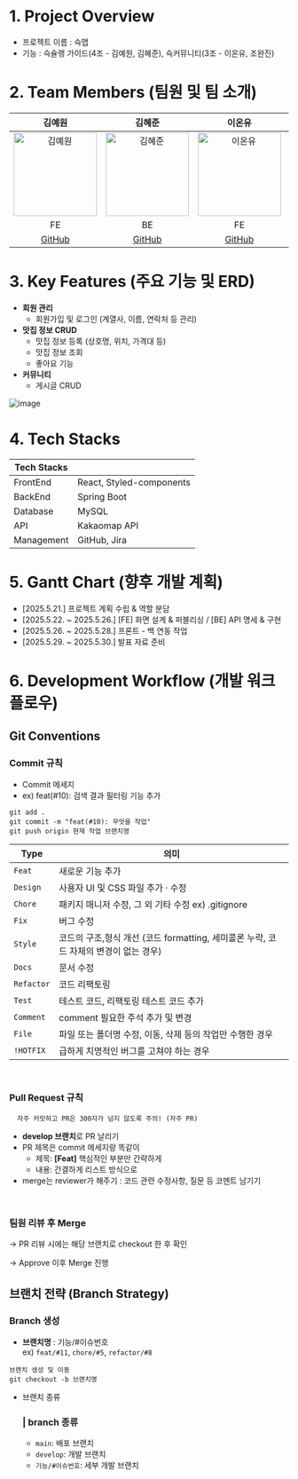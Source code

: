 # 1. Project Overview
- 프로젝트 이름 : 슥맵
- 기능 : 슥슐랭 가이드(4조 - 김예원, 김혜준), 슥커뮤니티(3조 - 이온유, 조완진)

# 2. Team Members (팀원 및 팀 소개)

|                                          김예원                                           |                                           김혜준                                           |                                          이온유                                           |                                          조완진                                           |
| :---------------------------------------------------------------------------------------: | :----------------------------------------------------------------------------------------: | :---------------------------------------------------------------------------------------: | :---------------------------------------------------------------------------------------: |
| <img src="https://avatars.githubusercontent.com/u/92143160?v=4" alt="김예원" width="150"> | <img src="https://avatars.githubusercontent.com/u/163358979?v=4" alt="김혜준" width="150"> | <img src="https://avatars.githubusercontent.com/u/212457396?v=4" alt="이온유" width="150"> | <img src="https://avatars.githubusercontent.com/u/73417173?v=4" alt="조완진" width="150"> |
|                                            FE                                             |                                             BE                                             |                                            FE                                             |                                            BE                                             |
|                          [GitHub](https://github.com/yewoniiii)                           |                        [GitHub](https://github.com/mingmingsoo)                         |                        [GitHub](https://github.com/ONYOU-LEE)                         |                        [GitHub](https://github.com/cohenpf)                         |

# 3. Key Features (주요 기능 및 ERD)
- **회원 관리**
  - 회원가입 및 로그인 (계열사, 이름, 연락처 등 관리)
- **맛집 정보 CRUD**
  - 맛집 정보 등록 (상호명, 위치, 가격대 등)
  - 맛집 정보 조회
  - 좋아요 기능
- **커뮤니티**
  - 게시글 CRUD
 
![image](https://github.com/user-attachments/assets/fcbd9677-f93e-4044-941e-895b64665b66)

# 4. Tech Stacks
| Tech Stacks       |                                                                                  |
| ---------- | ------------------------------------------------------------------------------------ |
| FrontEnd     | React, Styled-components                                                                    |
| BackEnd   | Spring Boot                                                   |
| Database    | MySQL                                   |
| API    | Kakaomap API |
| Management     | GitHub, Jira                                                                            |

# 5. Gantt Chart (향후 개발 계획)
- [2025.5.21.] 프로젝트 계획 수립 & 역할 분담
- [2025.5.22. ~ 2025.5.26.] [FE] 화면 설계 & 퍼블리싱 / [BE] API 명세 & 구현
- [2025.5.26. ~ 2025.5.28.] 프론트 - 백 연동 작업
- [2025.5.29. ~ 2025.5.30.] 발표 자료 준비

# 6. Development Workflow (개발 워크플로우)

## Git Conventions

### Commit 규칙

- Commit 메세지
- ex) feat(#10): 검색 결과 필터링 기능 추가

```tsx
git add .
git commit -m "feat(#10): 무엇을 작업"
git push origin 현재 작업 브랜치명
```

| Type       | 의미                                                                                 |
| ---------- | ------------------------------------------------------------------------------------ |
| `Feat`     | 새로운 기능 추가                                                                     |
| `Design`   | 사용자 UI 및 CSS 파일 추가 · 수정                                                    |
| `Chore`    | 패키지 매니저 수정, 그 외 기타 수정 ex) .gitignore                                   |
| `Fix`      | 버그 수정                                                                            |
| `Style`    | 코드의 구조,형식 개선 (코드 formatting, 세미콜론 누락, 코드 자체의 변경이 없는 경우) |
| `Docs`     | 문서 수정                                                                            |
| `Refactor` | 코드 리팩토링                                                                        |
| `Test`     | 테스트 코드, 리팩토링 테스트 코드 추가                                               |
| `Comment`  | comment 필요한 주석 추가 및 변경                                                     |
| `File`     | 파일 또는 폴더명 수정, 이동, 삭제 등의 작업만 수행한 경우                            |
| `!HOTFIX`  | 급하게 치명적인 버그를 고쳐야 하는 경우                                              |

<br/>

### Pull Request 규칙

```
  자주 커밋하고 PR은 300자가 넘지 않도록 주의! (자주 PR)
```

- **develop 브랜치**로 PR 날리기
- PR 제목은 commit 메세지랑 똑같이
  - 제목: **[Feat]** 핵심적인 부분만 간략하게
  - 내용: 간결하게 리스트 방식으로
- merge는 reviewer가 해주기
  : 코드 관련 수정사항, 질문 등 코멘트 남기기

<br/>

### 팀원 리뷰 후 Merge

→ PR 리뷰 시에는 해당 브랜치로 checkout 한 후 확인

→ Approve 이후 Merge 진행

## 브랜치 전략 (Branch Strategy)

### Branch 생성

- **브랜치명**
  : 기능/#이슈번호  
   ex) `feat/#11`, `chore/#5`, `refactor/#8`

```
브랜치 생성 및 이동
git checkout -b 브랜치명
```

- 브랜치 종류
  ### | **branch 종류**
  - `main`: 배포 브랜치
  - `develop`: 개발 브랜치
  - `기능/#이슈번호`: 세부 개발 브랜치

<br/>
